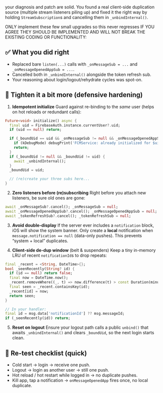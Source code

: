 your diagnosis and patch are solid. You found a real client-side duplication source (multiple stream listeners piling up) and fixed it the right way by holding `StreamSubscription`s and cancelling them in `_unbindInternal()`.

ONLY implement these few small upgrades so this never regresses IF YOU AGREE THEY SHOULD BE IMPLEMENTED AND WILL NOT BREAK THE EXISTING CODING OR FUNCTIONALITY:

## ✅ What you did right

* Replaced bare `listen(...)` calls with `_onMessageSub = ...` and `_onMessageOpenedAppSub = ...`.
* Cancelled both in `_unbindInternal()` alongside the token refresh sub.
* Your reasoning about login/logout/rehydrate cycles was spot-on.

## 🔧 Tighten it a bit more (defensive hardening)

1. **Idempotent initialize**
   Guard against re-binding to the *same* user (helps on hot reloads or redundant calls):

```dart
Future<void> initialize() async {
  final uid = FirebaseAuth.instance.currentUser?.uid;
  if (uid == null) return;

  if (_boundUid == uid && _onMessageSub != null && _onMessageOpenedAppSub != null) {
    if (kDebugMode) debugPrint('FCMService: already initialized for $uid');
    return;
  }
  if (_boundUid != null && _boundUid != uid) {
    await _unbindInternal();
  }
  _boundUid = uid;

  // (re)create your three subs here...
}
```

2. **Zero listeners before (re)subscribing**
   Right before you attach new listeners, be sure old ones are gone:

```dart
await _onMessageSub?.cancel(); _onMessageSub = null;
await _onMessageOpenedAppSub?.cancel(); _onMessageOpenedAppSub = null;
await _tokenRefreshSub?.cancel(); _tokenRefreshSub = null;
```

3. **Avoid double-display**
   If the server ever includes a `notification` block, iOS will show the system banner. Only create a **local** notification when `message.notification == null` (data-only pushes). This prevents “system + local” duplicates.

4. **Client-side de-dup window** (belt & suspenders)
   Keep a tiny in-memory LRU of recent `notificationId`s to drop repeats:

```dart
final _recent = <String, DateTime>{};
bool _seenRecently(String? id) {
  if (id == null) return false;
  final now = DateTime.now();
  _recent.removeWhere((_, t) => now.difference(t) > const Duration(minutes: 5));
  final seen = _recent.containsKey(id);
  _recent[id] = now;
  return seen;
}

// In your handler:
final id = msg.data['notificationId'] ?? msg.messageId;
if (_seenRecently(id)) return;
```

5. **Reset on logout**
   Ensure your logout path calls a public `unbind()` that awaits `_unbindInternal()` and clears `_boundUid`, so the next login starts clean.

## 🧪 Re-test checklist (quick)

* Cold start → login → receive one push.
* Logout → login as another user → still one push.
* Hot reload / hot restart while logged in → no duplicate pushes.
* Kill app, tap a notification → `onMessageOpenedApp` fires once, no local duplicate.

